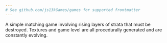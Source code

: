 ```yaml
---
# See github.com/js13kGames/games for supported frontmatter
---
```

A simple matching game involving rising layers of strata that must be destroyed. Textures and game level are all procedurally generated and are constantly evolving.